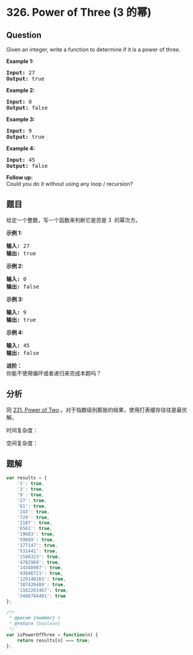 # 326. Power of Three (3 的幂)

## Question

Given an integer, write a function to determine if it is a power of three.

**Example 1:**

<pre><strong>Input:</strong> 27
<strong>Output:</strong> true
</pre>

**Example 2:**

<pre><strong>Input:</strong> 0
<strong>Output:</strong> false</pre>

**Example 3:**

<pre><strong>Input:</strong> 9
<strong>Output:</strong> true</pre>

**Example 4:**

<pre><strong>Input:</strong> 45
<strong>Output:</strong> false</pre>

**Follow up:**  
Could you do it without using any loop / recursion?

## 题目

给定一个整数，写一个函数来判断它是否是 3  的幂次方。

**示例 1:**

<pre><strong>输入:</strong> 27
<strong>输出:</strong> true
</pre>

**示例 2:**

<pre><strong>输入:</strong> 0
<strong>输出:</strong> false</pre>

**示例 3:**

<pre><strong>输入:</strong> 9
<strong>输出:</strong> true</pre>

**示例 4:**

<pre><strong>输入:</strong> 45
<strong>输出:</strong> false</pre>

**进阶：**  
你能不使用循环或者递归来完成本题吗？

## 分析

同 [231. Power of Two](./231.%20Power%20of%20Two.md) 。对于指数级别膨胀的结果，使用打表缓存往往是最优解。

时间复杂度：

空间复杂度：

## 题解

```javascript
var results = {
    '1': true,
    '3': true,
    '9': true,
    '27': true,
    '81': true,
    '243': true,
    '729': true,
    '2187': true,
    '6561': true,
    '19683': true,
    '59049': true,
    '177147': true,
    '531441': true,
    '1594323': true,
    '4782969': true,
    '14348907': true,
    '43046721': true,
    '129140163': true,
    '387420489': true,
    '1162261467': true,
    '3486784401': true
};

/**
 * @param {number} n
 * @return {boolean}
 */
var isPowerOfThree = function(n) {
    return results[n] === true;
};
```
